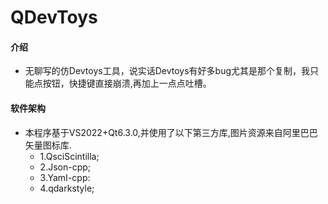 # QDevToys

#### 介绍
- 无聊写的仿Devtoys工具，说实话Devtoys有好多bug尤其是那个复制，我只能点按钮，快捷键直接崩溃,再加上一点点吐槽。

#### 软件架构
- 本程序基于VS2022+Qt6.3.0,并使用了以下第三方库,图片资源来自阿里巴巴矢量图标库.
  - 1.QsciScintilla;
  - 2.Json-cpp;
  - 3.YamI-cpp:
  - 4.qdarkstyle;
